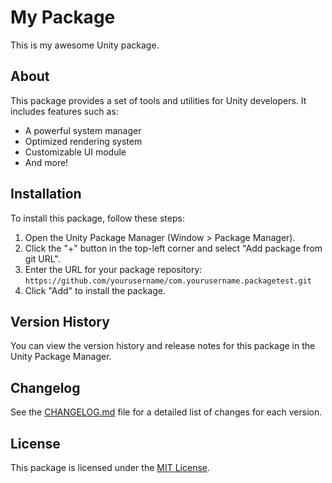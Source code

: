 # My Package

This is my awesome Unity package.

## About

This package provides a set of tools and utilities for Unity developers. It includes features such as:

- A powerful system manager
- Optimized rendering system
- Customizable UI module
- And more!

## Installation

To install this package, follow these steps:

1. Open the Unity Package Manager (Window > Package Manager).
2. Click the "+" button in the top-left corner and select "Add package from git URL".
3. Enter the URL for your package repository: `https://github.com/yourusername/com.yourusername.packagetest.git`
4. Click "Add" to install the package.

## Version History

You can view the version history and release notes for this package in the Unity Package Manager.

## Changelog

See the [CHANGELOG.md](CHANGELOG.md) file for a detailed list of changes for each version.

## License

This package is licensed under the [MIT License](LICENSE.md).